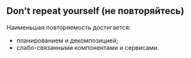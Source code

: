 ## Don't repeat yourself (не повторяйтесь)

Наименьшая повторяемость достигается:
- планированием и декомпозицией;
- слабо-связанными компонентами и сервисами.